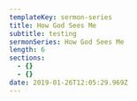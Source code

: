 ```yaml
---
templateKey: sermon-series
title: How God Sees Me
subtitle: testing
sermonSeries: How God Sees Me
length: 6
sections:
  - {}
  - {}
date: 2019-01-26T12:05:29.969Z
---
```


